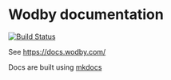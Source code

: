 # Wodby documentation

[![Build Status](https://travis-ci.org/wodby/docs.svg?branch=master)](https://travis-ci.org/wodby/docs)

See https://docs.wodby.com/

Docs are built using [mkdocs](http://www.mkdocs.org)
